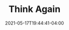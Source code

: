 ---
title: Think Again
finished: 2021-05-17T19:44:59-04:00
indiebound_link: https://www.indiebound.org/book/9781984878106
cover_image: https://coffee-cake.nyc3.cdn.digitaloceanspaces.com/book_covers/2021/think-again.jpg
date: 2021-05-17T19:44:41-04:00
---